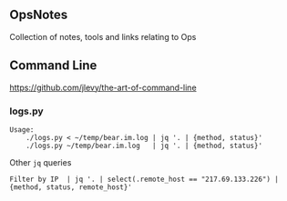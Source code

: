 ## OpsNotes
Collection of notes, tools and links relating to Ops

## Command Line
https://github.com/jlevy/the-art-of-command-line

### logs.py
```
Usage:
    ./logs.py < ~/temp/bear.im.log | jq '. | {method, status}'
    ./logs.py ~/temp/bear.im.log   | jq '. | {method, status}'
```

Other `jq` queries

```
Filter by IP  | jq '. | select(.remote_host == "217.69.133.226") | {method, status, remote_host}'
```
